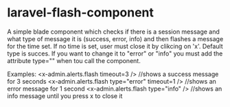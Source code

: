 # laravel-flash-component
A simple blade component which checks if there is a session message and what type of message it is (success, error, info) and then flashes a message for the time set. If no time is set, user must close it by clikcing on 'x'.
Default type is succes. If you want to change it to "error" or "info" you must add the attribute type="" when tou call the component. 

Examples: 
<x-admin.alerts.flash timeout=3 /> //shows a success message for 3 seconds
<x-admin.alerts.flash type="error" timeout=1 /> //shows an error message for 1 second
<x-admin.alerts.flash type="info" /> //shows an info message until you press x to close it
